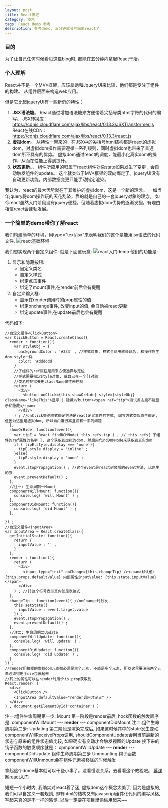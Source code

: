 ```yaml
---
layout: post
title: React简述
category: 技术
tags: React demo 参考
description: 参考demo, 三分钟就会写简单react了
---
```


### 目的

为了让自己任何时候看见这篇blog时, 都能在五分钟内拿起React干活。

### 个人理解

React并不是一个MV*框架，应该拿她和JqueryUI来比较，他们都是专注于组件的构建。
从组件层面来构造web应用。

但是它比起jqueryUI有一些新奇的特性：
1. **JSX语法糖**。
React通过增加语法糖来方便带着尖括号类html字符的代码的编写。
    JSX转换库：https://cdnjs.cloudflare.com/ajax/libs/react/0.13.3/JSXTransformer.js
    React在线CDN：https://cdnjs.cloudflare.com/ajax/libs/react/0.13.3/react.js
2. **虚拟dom**。
从特性一带来的，在JSX中的尖括号html结构都是react的虚拟dom，对虚拟dom操作需要遵循一系列规则，同时虚拟dom也带来了普通dom所不具有的优势。
虚拟dom通过react的调度，能最小化真实dom的操作，从而在性能上得到提升。
3. **状态更新**。、
组件所应用的归属于react组件对象state如果发生了变更，会自动触发组件的update。
这个就类似于MV*框架的双向绑定了。jqueryUI没有自动更新功能，内部数据变更只能手动指定渲染。

我认为，react的最大优势就在于其维护的虚拟dom，这是一个新的理念。
一如当年jquery将dom操作玩的天花乱坠，靠的就是自己的一套jquery对象的理念。
如今react虽然入门阶段没有jquery便捷，但随着虚拟dom优势的逐渐发掘，有理由相信react会蓬勃发展。

### 一个简单的demo带你了解react
我们构建简单的环境，用type="text/jsx"来表明我们的这个是能用jsx语法的代码文件.
![react基础环境](http://7xny7k.com1.z0.glb.clouddn.com/reactEnvironment.png)

我们想实现两个自定义组件: 
就是下面这玩意:
![react入门demo](http://7xny7k.com1.z0.glb.clouddn.com/demoReact.png)
他们的功能是:
1. 显示和隐藏按钮:
    * 自定义类名
    * 自定义样式
    * 绑定点击事件
    * 绑定了mount事件,在render前后会有提醒
2. 自定义输入框:
    * 显示在render调用时的prop属性的值
    * 绑定onchange事件, 改变input的值, 会自动被react更新
    * 绑定update事件,在update前后也会有提醒
    
代码如下:

    //自定义组件<ClickButton>
    var ClickButton = React.createClass({ 
      render : function(){
        var styleObj = {
          backgroundColor : '#333' , //样式对象, 样式全部用驼峰命名, 和操作原生dom.style一样
          color: '#dddddd'
        }
        //子组件的ref属性是用来方便选择与定位
        //样式需要指定style对象, 或自己写一个{}对象
        //类名控制需要用className属性来控制
        return ( 
          <div>
            <button onClick={this.showOrHide} style={styleObj} className="likeThis">显示 | 隐藏</button><span ref="tip">测试点击能不能显示和隐藏</span> 
          </div>
        ) ; //onClick等驼峰式绑定方法是react定义事件的方式, 编写方式类似原生绑定, 但因为这里是虚拟dom, 所以自由度很高且没有一系列问题
      },
      showOrHide: function(event){
        var tipE = React.findDOMNode( this.refs.tip ) ; // this.refs[ 子组件的ref属性的名字 ], 这个获取到虚拟的dom, 然后用findDOMNode来获取到真实dom
        if ( tipE.style.display === 'none'){
          tipE.style.display = 'inline' ;
        }else{
          tipE.style.display = 'none' ;
        }
        event.stopPropagation() ; //这个event是react封装后的event方法, 比原生的强
        event.preventDefault() ;
      },
      //注一: 生命周期一Mount
      componentWillMount: function(){
        console.log( 'will Mount' ) ;
      },
      componentDidMount: function(){
        console.log( 'did Mount' ) ;
      },
    
    }) ;
    //自定义组件<InputArea>
    var InputArea = React.createClass({
      getInitialState: function(){
        return {
          inputValue : '' ,
        }
      },
      render : function(){
        return (
          <div>
            <input type="text" onChange={this.changeTip} /><span>默认值: {this.props.defaultValue} 内部属性inputValue: {this.state.inputValue}</span>
          </div>
        ) ; //{}这个符号表示其内部是表达式
      },
      changeTip : function(event){ //onChange时触发
        this.setState({
          inputValue : event.target.value 
        }) ;
        event.stopPropagation() ;
        event.preventDefault() ;
      },
      //注二: 生命周期二Update
      componentWillUpdate: function(){
        console.log( 'will update' ) ;
      },
      componentDidUpdate: function(){
        console.log( 'did update' ) ;
      }
    }) ;
    //render们接受的虚拟dom元素都必须是单个元素, 不能是多个元素, 所以这里要渲染两个元素必须得用个div包裹起来
    //其上的属性可以在render时用this.prop获取到
    React.render( ( 
      <div>
        <ClickButton />
        <InputArea defaultValue="render调用时定义" />
      </div>
    ) , document.getElementById('container') )
    

注一:组件生命周期第一步: Mount
第一阶段是render前后, hock函数的触发顺序是:
componentWillMount ---  **render** --- componentDidMount
注二:组件生命周期第二步: Updating
第二阶段是渲染完成后, 如果这时候其中的state发生变动, componentWillReceiveProps调用, 
shouldComponentUpdate会用当前最新的状态与原来的组件状态值比较, 如果确实有变动才会触发视图的Update
接下来的钩子函数的触发顺序就是：
cpmponentWillUpdate --- **render**  --- componentDidUpdate
组件生命周期第三步 Unmounting
钩子函数componentWillUnmount会在组件元素被移除的时候触发


拿起这个dome基本就可以干些小事了。没看懂没关系，去看看这个教程吧。
[慕课网react入门](http://www.imooc.com/learn/504)

短短一个小时内, 我确实对react着了迷, 虚拟dom这个概念太美了, 
因为是虚拟的, 我们可以自定义一套规则, 即有html的结构又有javascript组件化代码的编写风格, 
写起来真的是不一样的感觉, 以后一定要在项目里偷偷用起来~~


